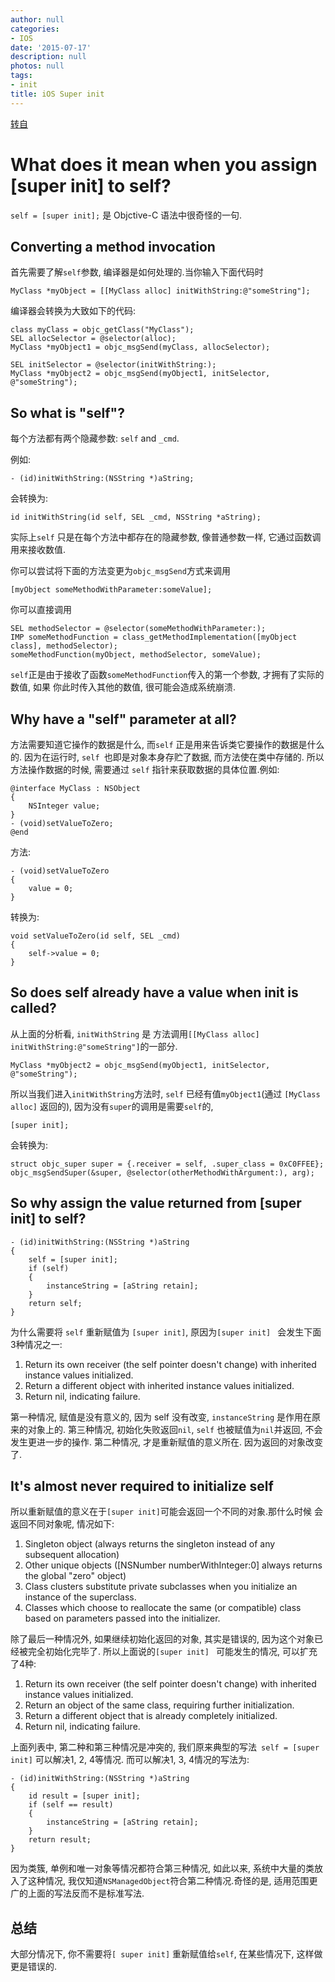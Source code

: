 ```yaml
---
author: null
categories:
- IOS
date: '2015-07-17'
description: null
photos: null
tags:
- init
title: iOS Super init
---
```


[转自](http://www.cocoawithlove.com/2009/04/what-does-it-mean-when-you-assign-super.html)

# What does it mean when you assign [super init] to self?
`self = [super init];` 是 Objctive-C 语法中很奇怪的一句.

## Converting a method invocation
首先需要了解`self`参数, 编译器是如何处理的.当你输入下面代码时

```
MyClass *myObject = [[MyClass alloc] initWithString:@"someString"];
```

编译器会转换为大致如下的代码:

```
class myClass = objc_getClass("MyClass");
SEL allocSelector = @selector(alloc);
MyClass *myObject1 = objc_msgSend(myClass, allocSelector);

SEL initSelector = @selector(initWithString:);
MyClass *myObject2 = objc_msgSend(myObject1, initSelector, @"someString");
```

## So what is "self"?
每个方法都有两个隐藏参数: `self` and `_cmd`.

例如:

```
- (id)initWithString:(NSString *)aString;
```

会转换为:

```
id initWithString(id self, SEL _cmd, NSString *aString);
```

实际上`self` 只是在每个方法中都存在的隐藏参数, 像普通参数一样, 它通过函数调用来接收数值.

你可以尝试将下面的方法变更为`objc_msgSend`方式来调用

```
[myObject someMethodWithParameter:someValue];
```

你可以直接调用

```
SEL methodSelector = @selector(someMethodWithParameter:);
IMP someMethodFunction = class_getMethodImplementation([myObject class], methodSelector);
someMethodFunction(myObject, methodSelector, someValue);
```

`self`正是由于接收了函数`someMethodFunction`传入的第一个参数, 才拥有了实际的数值, 如果
你此时传入其他的数值, 很可能会造成系统崩溃.

## Why have a "self" parameter at all?
方法需要知道它操作的数据是什么, 而` self ` 正是用来告诉类它要操作的数据是什么的. 因为在运行时, `self `也即是对象本身存贮了数据, 而方法使在类中存储的. 所以方法操作数据的时候, 需要通过 `self` 指针来获取数据的具体位置.例如:

```
@interface MyClass : NSObject
{
    NSInteger value;
}
- (void)setValueToZero;
@end
```

方法:

```
- (void)setValueToZero
{
    value = 0;
}
```

转换为:

```
void setValueToZero(id self, SEL _cmd)
{
    self->value = 0;
}
```

## So does self already have a value when init is called?

从上面的分析看, `initWithString` 是 方法调用`[[MyClass alloc] initWithString:@"someString"]`的一部分.

```
MyClass *myObject2 = objc_msgSend(myObject1, initSelector, @"someString");
```

所以当我们进入`initWithString`方法时, `self` 已经有值`myObject1`(通过 `[MyClass alloc]`  返回的), 因为没有` super `的调用是需要` self `的,
```
[super init];
```

会转换为:

```
struct objc_super super = {.receiver = self, .super_class = 0xC0FFEE};
objc_msgSendSuper(&super, @selector(otherMethodWithArgument:), arg);
```

## So why assign the value returned from [super init] to self?

```
- (id)initWithString:(NSString *)aString
{
    self = [super init];
    if (self)
    {
        instanceString = [aString retain];
    }
    return self;
}
```

为什么需要将 `self` 重新赋值为 `[super init]`, 原因为`[super init] ` 会发生下面3种情况之一:

1. Return its own receiver (the self pointer doesn't change) with inherited instance values initialized.
2. Return a different object with inherited instance values initialized.
3. Return nil, indicating failure.

第一种情况, 赋值是没有意义的, 因为 self 没有改变,  `instanceString` 是作用在原来的对象上的.
第三种情况, 初始化失败返回` nil `, ` self ` 也被赋值为` nil `并返回, 不会发生更进一步的操作.
第二种情况, 才是重新赋值的意义所在. 因为返回的对象改变了.


## It's almost never required to initialize self

所以重新赋值的意义在于`[super init]`可能会返回一个不同的对象.那什么时候 会返回不同对象呢, 情况如下:
1. Singleton object (always returns the singleton instead of any subsequent allocation)
2. Other unique objects ([NSNumber numberWithInteger:0] always returns the global "zero" object)
3. Class clusters substitute private subclasses when you initialize an instance of the superclass.
4. Classes which choose to reallocate the same (or compatible) class based on parameters passed into the initializer.

除了最后一种情况外, 如果继续初始化返回的对象, 其实是错误的, 因为这个对象已经被完全初始化完毕了.
所以上面说的`[super init] ` 可能发生的情况, 可以扩充了4种:

1. Return its own receiver (the self pointer doesn't change) with inherited instance values initialized.
2. Return an object of the same class, requiring further initialization.
3. Return a different object that is already completely initialized.
4. Return nil, indicating failure.

上面列表中, 第二种和第三种情况是冲突的, 我们原来典型的写法` self = [super init]` 可以解决1, 2, 4等情况.
而可以解决1, 3, 4情况的写法为:
```
- (id)initWithString:(NSString *)aString
{
    id result = [super init];
    if (self == result)
    {
        instanceString = [aString retain];
    }
    return result;
}
```

因为类簇, 单例和唯一对象等情况都符合第三种情况, 如此以来, 系统中大量的类放入了这种情况, 我仅知道`NSManagedObject`符合第二种情况.奇怪的是, 适用范围更广的上面的写法反而不是标准写法.

## 总结
大部分情况下, 你不需要将`[ super init]` 重新赋值给`self`, 在某些情况下, 这样做更是错误的.






